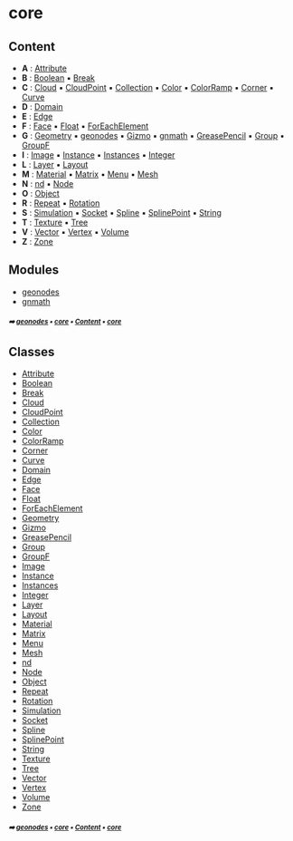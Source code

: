 # core



## Content

- **A** : [Attribute](attribute.md#attribute)
- **B** : [Boolean](boolean.md#boolean) :black_small_square: [Break](break.md#break)
- **C** : [Cloud](cloud.md#cloud) :black_small_square: [CloudPoint](cloudpoint.md#cloudpoint) :black_small_square: [Collection](collection.md#collection) :black_small_square: [Color](color.md#color) :black_small_square: [ColorRamp](colorramp.md#colorramp) :black_small_square: [Corner](corner.md#corner) :black_small_square: [Curve](curve.md#curve)
- **D** : [Domain](domain.md#domain)
- **E** : [Edge](edge.md#edge)
- **F** : [Face](face.md#face) :black_small_square: [Float](float.md#float) :black_small_square: [ForEachElement](foreachelement.md#foreachelement)
- **G** : [Geometry](geometry.md#geometry) :black_small_square: [geonodes](core-geono---geonodes.md#geonodes) :black_small_square: [Gizmo](gizmo.md#gizmo) :black_small_square: [gnmath](gnmath.md#gnmath) :black_small_square: [GreasePencil](greasepencil.md#greasepencil) :black_small_square: [Group](group.md#group) :black_small_square: [GroupF](groupf.md#groupf)
- **I** : [Image](image.md#image) :black_small_square: [Instance](instance.md#instance) :black_small_square: [Instances](instances.md#instances) :black_small_square: [Integer](integer.md#integer)
- **L** : [Layer](layer.md#layer) :black_small_square: [Layout](layout.md#layout)
- **M** : [Material](material.md#material) :black_small_square: [Matrix](matrix.md#matrix) :black_small_square: [Menu](menu.md#menu) :black_small_square: [Mesh](mesh.md#mesh)
- **N** : [nd](nd.md#nd) :black_small_square: [Node](node.md#node)
- **O** : [Object](object.md#object)
- **R** : [Repeat](repeat.md#repeat) :black_small_square: [Rotation](rotation.md#rotation)
- **S** : [Simulation](simulation.md#simulation) :black_small_square: [Socket](socket.md#socket) :black_small_square: [Spline](spline.md#spline) :black_small_square: [SplinePoint](splinepoint.md#splinepoint) :black_small_square: [String](string.md#string)
- **T** : [Texture](texture.md#texture) :black_small_square: [Tree](tree.md#tree)
- **V** : [Vector](vector.md#vector) :black_small_square: [Vertex](vertex.md#vertex) :black_small_square: [Volume](volume.md#volume)
- **Z** : [Zone](zone.md#zone)

## Modules



- [geonodes](core-geono---geonodes.md#geonodes)
- [gnmath](gnmath.md#gnmath)

##### <sub>:arrow_right: [geonodes](index.md#geonodes) :black_small_square: [core](core.md#core) :black_small_square: [Content](core.md#content) :black_small_square: [core](core.md#core)</sub>

## Classes



- [Attribute](attribute.md#attribute)
- [Boolean](boolean.md#boolean)
- [Break](break.md#break)
- [Cloud](cloud.md#cloud)
- [CloudPoint](cloudpoint.md#cloudpoint)
- [Collection](collection.md#collection)
- [Color](color.md#color)
- [ColorRamp](colorramp.md#colorramp)
- [Corner](corner.md#corner)
- [Curve](curve.md#curve)
- [Domain](domain.md#domain)
- [Edge](edge.md#edge)
- [Face](face.md#face)
- [Float](float.md#float)
- [ForEachElement](foreachelement.md#foreachelement)
- [Geometry](geometry.md#geometry)
- [Gizmo](gizmo.md#gizmo)
- [GreasePencil](greasepencil.md#greasepencil)
- [Group](group.md#group)
- [GroupF](groupf.md#groupf)
- [Image](image.md#image)
- [Instance](instance.md#instance)
- [Instances](instances.md#instances)
- [Integer](integer.md#integer)
- [Layer](layer.md#layer)
- [Layout](layout.md#layout)
- [Material](material.md#material)
- [Matrix](matrix.md#matrix)
- [Menu](menu.md#menu)
- [Mesh](mesh.md#mesh)
- [nd](nd.md#nd)
- [Node](node.md#node)
- [Object](object.md#object)
- [Repeat](repeat.md#repeat)
- [Rotation](rotation.md#rotation)
- [Simulation](simulation.md#simulation)
- [Socket](socket.md#socket)
- [Spline](spline.md#spline)
- [SplinePoint](splinepoint.md#splinepoint)
- [String](string.md#string)
- [Texture](texture.md#texture)
- [Tree](tree.md#tree)
- [Vector](vector.md#vector)
- [Vertex](vertex.md#vertex)
- [Volume](volume.md#volume)
- [Zone](zone.md#zone)

##### <sub>:arrow_right: [geonodes](index.md#geonodes) :black_small_square: [core](core.md#core) :black_small_square: [Content](core.md#content) :black_small_square: [core](core.md#core)</sub>